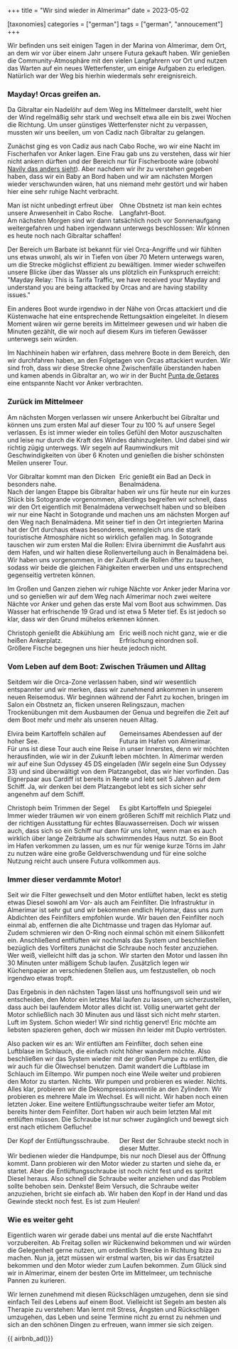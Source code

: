 +++
title = "Wir sind wieder in Almerimar"
date = 2023-05-02

[taxonomies]
categories = ["german"]
tags = ["german", "annoucement"]
+++

Wir befinden uns seit einigen Tagen in der Marina von Almerimar, dem Ort, an dem wir vor über einem Jahr unsere Futura gekauft haben. Wir genießen die Community-Atmosphäre mit den vielen Langfahrern vor Ort und nutzen das Warten auf ein neues Wetterfenster, um einige Aufgaben zu erledigen. Natürlich war der Weg bis hierhin wiedermals sehr ereignisreich.

<!-- more -->

### Mayday! Orcas greifen an.

Da Gibraltar ein Nadelöhr auf dem Weg ins Mittelmeer darstellt, weht hier der Wind regelmäßig sehr stark und wechselt etwa alle ein bis zwei Wochen die Richtung. Um unser günstiges Wetterfenster nicht zu verpassen, mussten wir uns beeilen, um von Cadiz nach Gibraltar zu gelangen.

Zunächst ging es von Cadiz aus nach Cabo Roche, wo wir eine Nacht im Fischerhafen vor Anker lagen. Eine Frau gab uns zu verstehen, dass wir hier nicht ankern dürften und der Bereich nur für Fischerboote wäre (obwohl [Navily das anders sieht](https://www.navily.com/mouillage/cabo-roche/55883)). Aber nachdem wir ihr zu verstehen gegeben haben, dass wir ein Baby an Bord haben und wir am nächsten Morgen wieder verschwunden wären, hat uns niemand mehr gestört und wir haben hier eine sehr ruhige Nacht verbracht.


<img class="img-half" src="/img/wieder-in-almerimar/obstnetz.jpg" alt=""/>
<img class="img-half"src="/img/wieder-in-almerimar/fischerhafen.jpg" alt="" style="float:left;"/>
<div class="img-subtext" style="width:50%; float:left;">Man ist nicht unbedingt erfreut über unsere Anwesenheit in Cabo Roche.</div>
<div class="img-subtext" style="width:50%; float:left;">Ohne Obstnetz ist man kein echtes Langfahrt-Boot.</div>
<div class="clearfix"></div>

Am nächsten Morgen sind wir dann tatsächlich noch vor Sonnenaufgang weitergefahren und haben irgendwann unterwegs beschlossen: Wir können es heute noch nach Gibraltar schaffen!

Der Bereich um Barbate ist bekannt für viel Orca-Angriffe und wir fühlten uns etwas unwohl, als wir in Tiefen von über 70 Metern unterwegs waren, um die Strecke möglichst effizient zu bewältigen. Immer wieder schweifen unsere Blicke über das Wasser als uns plötzlich ein Funkspruch erreicht: "Mayday Relay: This is Tarifa Traffic, we have received your Mayday and understand you are being attacked by Orcas and are having stability issues."

Ein anderes Boot wurde irgendwo in der Nähe von Orcas attackiert und die Küstenwache hat eine entsprechende Rettungsaktion eingeleitet. In diesem Moment wären wir gerne bereits im Mittelmeer gewesen und wir haben die Minuten gezählt, die wir noch auf diesem Kurs im tieferen Gewässer unterwegs sein würden.

Im Nachhinein haben wir erfahren, dass mehrere Boote in dem Bereich, den wir durchfahren haben, an den Folgetagen von Orcas attackiert wurden. Wir sind froh, dass wir diese Strecke ohne Zwischenfälle überstanden haben und kamen abends in Gibraltar an, wo wir in der Bucht [Punta de Getares](https://www.navily.com/mouillage/punta-de-getares/43802) eine entspannte Nacht vor Anker verbrachten.

### Zurück im Mittelmeer

Am nächsten Morgen verlassen wir unsere Ankerbucht bei Gibraltar und können uns zum ersten Mal auf dieser Tour zu 100 % auf unsere Segel verlassen. Es ist immer wieder ein tolles Gefühl den Motor auszuschalten und leise nur durch die Kraft des Windes dahinzugleiten. Und dabei sind wir richtig zügig unterwegs. Wir segeln auf Raumwindkurs mit Geschwindigkeiten von über 6 Knoten und genießen die bisher schönsten Meilen unserer Tour.

<img class="img-half" src="/img/wieder-in-almerimar/eric_badet.jpg" alt="" />
<img class="img-half" src="/img/wieder-in-almerimar/tanker.jpg" alt="" style=float:left;"/>
<div class="img-subtext" style="width:50%; float:left;">Vor Gibraltar kommt man den Dicken besonders nahe.</div>
<div class="img-subtext" style="width:50%; float:left;">Eric genießt ein Bad an Deck in Benalmádena.</div>


Nach der langen Etappe bis Gibraltar haben wir uns für heute nur ein kurzes Stück bis Sotogrande vorgenommen, allerdings begreifen wir schnell, dass wir den Ort eigentlich mit Benalmádena verwechselt haben und so bleiben wir nur eine Nacht in Sotogrande und machen uns am nächsten Morgen auf den Weg nach Benalmádena. Mit seiner tief in den Ort integrierten Marina hat der Ort durchaus etwas besonderes, wenngleich uns die stark touristische Atmosphäre nicht so wirklich gefallen mag. In Sotogrande tauschen wir zum ersten Mal die Rollen: Elvira übernimmt die Ausfahrt aus dem Hafen, und wir halten diese Rollenverteilung auch in Benalmádena bei. Wir haben uns vorgenommen, in der Zukunft die Rollen öfter zu tauschen, sodass wir beide die gleichen Fähigkeiten erwerben und uns entsprechend gegenseitig vertreten können.

Im Großen und Ganzen ziehen wir ruhige Nächte vor Anker jeder Marina vor und so genießen wir auf dem Weg nach Almerimar noch zwei weitere Nächte vor Anker und gehen das erste Mal vom Boot aus schwimmen. Das Wasser hat erfrischende 19 Grad und ist etwa 5 Meter tief. Es ist jedoch so klar, dass wir den Grund mühelos erkennen können. 

<img class="img-half" src="/img/wieder-in-almerimar/elvira_schwimmen.jpg" alt="" />
<img class="img-half" src="/img/wieder-in-almerimar/christoph_schwimmen.jpg" alt="" style=float:left;"/>
<div class="img-subtext" style="width:50%; float:left;">Christoph genießt die Abkühlung am heißen Ankerplatz.</div>
<div class="img-subtext" style="width:50%; float:left;">Eric weiß noch nicht ganz, wie er die Erfrischung einordnen soll.</div>

Größere Fische begegnen uns hier heute jedoch nicht.

### Vom Leben auf dem Boot: Zwischen Träumen und Alltag

Seitdem wir die Orca-Zone verlassen haben, sind wir wesentlich entspannter und wir merken, dass wir zunehmend ankommen in unserem neuen Reisemodus. Wir beginnen während der Fahrt zu kochen, bringen im Salon ein Obstnetz an, flicken unseren Relingszaun, machen Trockenübungen mit dem Ausbaumen der Genua und begreifen die Zeit auf dem Boot mehr und mehr als unseren neuen Alltag.

<img class="img-half" src="/img/wieder-in-almerimar/abendessen.jpg" alt="" />
<img class="img-half" src="/img/wieder-in-almerimar/kartoffeln.jpg" alt="" style=float:left;"/>
<div class="img-subtext" style="width:50%; float:left;">Elvira beim Kartoffeln schälen auf hoher See.</div>
<div class="img-subtext" style="width:50%; float:left;">Gemeinsames Abendessen auf der Futura im Hafen von Almerimar.</div>


Für uns ist diese Tour auch eine Reise in unser Innerstes, denn wir möchten herausfinden, wie wir in der Zukunft leben möchten. In Almerimar werden wir auf eine Sun Odyssey 45 DS eingeladen (Wir segeln eine Sun Odyssey 33) und sind überwältigt von dem Platzangebot, das wir hier vorfinden. Das Eignerpaar aus Cardiff ist bereits in Rente und lebt seit 5 Jahren auf dem Schiff. Ja, wir denken bei dem Platzangebot lebt es sich sicher sehr angenehm auf dem Schiff.

<img class="img-half" src="/img/wieder-in-almerimar/kochen.jpg" alt="" />
<img class="img-half" src="/img/wieder-in-almerimar/winschen.jpg" alt="" style=float:left;"/>
<div class="img-subtext" style="width:50%; float:left;">Christoph beim Trimmen der Segel</div>
<div class="img-subtext" style="width:50%; float:left;">Es gibt Kartoffeln und Spiegelei</div>

Immer wieder träumen wir von einem größeren Schiff mit reichlich Platz und der richtigen Ausstattung für echtes Blauwasserreisen. Doch wir wissen auch, dass sich so ein Schiff nur dann für uns lohnt, wenn man es auch wirklich über lange Zeiträume als schwimmendes Haus nutzt. So ein Boot im Hafen verkommen zu lassen, um es nur für wenige kurze Törns im Jahr zu nutzen wäre eine große Geldverschwendung und für eine solche Nutzung reicht auch unsere Futura vollkommen aus.


### Immer dieser verdammte Motor!

Seit wir die Filter gewechselt und den Motor entlüftet haben, leckt es stetig etwas Diesel sowohl am Vor- als auch am Feinfilter. Die Infrastruktur in Almerimar ist sehr gut und wir bekommen endlich Hylomar, dass uns zum Abdichten des Feinfilters empfohlen wurde. Wir bauen den Feinfilter noch einmal ab, entfernen die alte Dichtmasse und tragen das Hylomar auf. Zudem schmieren wir den O-Ring noch einmal schön mit einem Silikonfett ein. Anschließend entflüften wir nochmals das System und beschließen bezüglich des Vorfilters zunächst die Schraube noch fester anzuziehen. Wer weiß, vielleicht hilft das ja schon. Wir starten den Motor und lassen ihn 30 Minuten unter mäßigem Schub laufen. Zusätzlich legen wir Küchenpapier an verschiedenen Stellen aus, um festzustellen, ob noch irgendwo etwas tropft.

Das Ergebnis in den nächsten Tagen lässt uns hoffnungsvoll sein und wir entscheiden, den Motor ein letztes Mal laufen zu lassen, um sicherzustellen, dass auch bei laufendem Motor alles dicht ist. Völlig unerwartet geht der Motor schließlich nach 30 Minuten aus und lässt sich nicht mehr starten. Luft im System. Schon wieder! Wir sind richtig genervt! Eric möchte am liebsten spazieren gehen, doch wir müssen ihn leider mit Duplo vertrösten.

Also packen wir es an: Wir entlüften am Feinfilter, doch sehen eine Luftblase im Schlauch, die einfach nicht höher wandern möchte. Also beschließen wir das System wieder mit der großen Pumpe zu entlüften, die wir auch für die Ölwechsel benutzen. Damit wandert die Luftblase im Schlauch im Eiltempo. Wir pumpen noch eine Weile weiter und probieren den Motor zu starten. Nichts. Wir pumpen und probieren es wieder. Nichts. Alles klar, probieren wir die Dekompressionsventile an den Zylindern. Wir probieren es mehrere Male im Wechsel. Es will nicht. Wir haben noch einen letzten Joker. Eine weitere Entlüftungsschraube weiter tiefer am Motor, bereits hinter dem Feinfilter. Dort haben wir auch beim letzten Mal mit entlüften müssen. Die Schraube ist nur schwer zugänglich und bewegt sich erst nach etlichem Gefluche!

<img class="img-half" src="/img/wieder-in-almerimar/bolzen.jpg" alt="" />
<img class="img-half" src="/img/wieder-in-almerimar/schraube.jpg" alt="" style=float:left;"/>
<div class="img-subtext" style="width:50%; float:left;">Der Kopf der Entlüftungsschraube.</div>
<div class="img-subtext" style="width:50%; float:left;">Der Rest der Schraube steckt noch in dieser Mutter.</div>


Wir bedienen wieder die Handpumpe, bis nur noch Diesel aus der Öffnung kommt. Dann probieren wir den Motor wieder zu starten und siehe da, er startet. Aber die Entlüftungsschraube ist noch nicht fest und es spritzt Diesel heraus. Also schnell die Schraube weiter anziehen und das Problem sollte behoben sein. Denkste! Beim Versuch, die Schraube weiter anzuziehen, bricht sie einfach ab. Wir haben den Kopf in der Hand und das Gewinde steckt noch fest. Es ist zum Heulen!

### Wie es weiter geht

Eigentlich waren wir gerade dabei uns mental auf die erste Nachtfahrt vorzubereiten. Ab Freitag sollen wir Rückenwind bekommen und wir würden die Gelegenheit gerne nutzen, um ordentlich Strecke in Richtung Ibiza zu machen. Nun ja, jetzt müssen wir erstmal warten, bis wir das Ersatzteil bekommen und den Motor wieder zum Laufen bekommen. Zum Glück sind wir in Almerimar, einem der besten Orte im Mittelmeer, um technische Pannen zu kurieren.

Wir lernen zunehmend mit diesen Rückschlägen umzugehen, denn sie sind einfach Teil des Lebens auf einem Boot. Vielleicht ist Segeln am besten als Therapie zu verstehen: Man lernt mit Stress, Ängsten und Rückschlägen umzugehen, das Leben und seine Termine nicht zu ernst zu nehmen und sich an den schönen Dingen zu erfreuen, wann immer sie sich zeigen.

{{ airbnb_ad()}}

